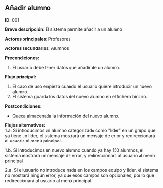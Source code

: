 ## Añadir alumno
**ID**: 001

**Breve descripción:** El sistema permite añadir a un alumno

**Actores principales:** Profesores

**Actores secundarios:** Alumnos

**Precondiciones:**
1. El usuario debe tener datos que añadir de un alumno.

**Flujo principal:**
1. El caso de uso empieza cuando el usuario quiere introducir un nuevo alumno.
2. El sistema guarda los datos del nuevo alumno en el fichero binario.

**Postcondiciones:**
* Queda almacenada la información del nuevo alumno.

**Flujos alternativos:**  
1.a. Si introducimos un alumno categorizado como "líder" en un grupo que ya tiene un líder, el sistema mostrará un mensaje de error y redireccionará al usuario al menú principal.

1.b. Si introducimos un nuevo alumno cuando ya hay 150 alumnos, el sistema mostrará un mensaje de error, y redireccionará al usuario al menú principal.

2.a. Si el usuario no introduce nada en los campos equipo y lider, el sistema no mostrará ningun error, ya que esos campos son opcionales, por lo que redireccionará al usuario al menú principal.
